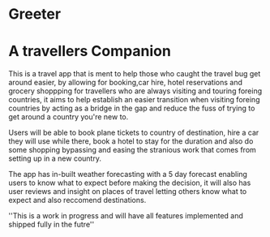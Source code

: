 # Greeter
# A travellers Companion

This is a travel app that is ment to help those who caught the
travel bug get around easier, by allowing for booking,car hire,
hotel reservations and grocery shoppping for travellers who are 
always visiting and touring foreing countries, it aims to help
establish an easier transition when visiting foreing countries
by acting as a bridge in the gap and reduce the fuss of trying
to get around a country you're new to.

Users will be able to book plane tickets to country of destination,
hire a car they will use while there, book a hotel to stay for the
duration and also do some shopping bypassing and easing the stranious
work that comes from setting up in a new country.

The app has in-built weather forecasting with a 5 day forecast enabling
users to know what to expect before making the decision, it will also
has user reviews and insight on places of travel letting others know 
what to expect and also reccomend destinations.

''This is a work in progress and will have all features implemented and shipped fully in the futre''